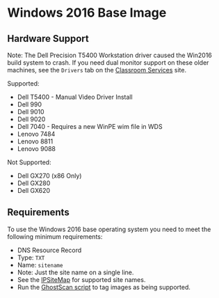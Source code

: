 # Windows 2016 Base Image

## Hardware Support

Note: The Dell Precision T5400 Workstation driver caused the Win2016 build system to crash. If you need dual monitor support on these older machines, see the `Drivers` tab on the [Classroom Services](https://ddlstraining.github.io/ClassroomServices/) site.

Supported:

*   Dell T5400 - Manual Video Driver Install
*   Dell 990
*   Dell 9010
*   Dell 9020
*   Dell 7040 - Requires a new WinPE wim file in WDS
*   Lenovo 7484
*   Lenovo 8811
*   Lenovo 9088

Not Supported:

*   Dell GX270 (x86 Only)
*   Dell GX280
*   Dell GX620

## Requirements

To use the Windows 2016 base operating system you need to meet the following minimum requirements:

*   DNS Resource Record
   *   Type: `TXT`
   *   Name: `sitename`
   *   Note: Just the site name on a single line.
   *   See the [IPSiteMap](https://github.com/DDLSTraining/ClassroomServices/blob/master/IPSiteMap.json) for supported site names.
*   Run the [GhostScan script](https://github.com/DDLSTraining/ClassroomServices/blob/master/Scripts/GhostScan/README.md) to tag images as being supported.
